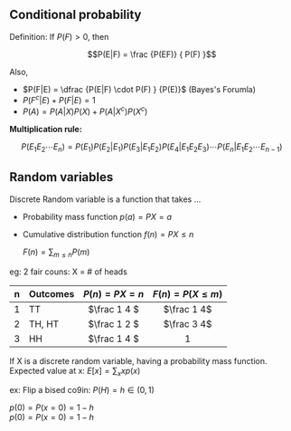 ## Conditional probability

Definition: If $P(F) > 0$, then

$$P(E|F) = \frac {P(EF)} { P(F) }$$

Also,
* $P(F|E) = \dfrac {P(E|F) \cdot P(F) } {P(E)}$ (Bayes's Forumla)
* $P(F^c | E) + P(F | E) = 1$
* $P(A) = P(A|X)P(X) + P(A|X^c)P(X^c)$


**Multiplication rule:**

$$ P(E_1 E_2 \cdots E_n) = P(E_1)P(E_2|E_1) P(E_3 | E_1 E_2) P(E_4 | E_1 E_2
E_3) \cdots P(E_n | E_1 E_2 \cdots E_{n-1})
$$

## Random variables

Discrete Random variable is a function that takes ...

* Probability mass function $p(a) = P { X = a }$
* Cumulative distribution function $f(n) = P { X \le n }$


  $F(n) = \sum_{m\le n} P(m)$

eg: 2 fair couns: X = # of heads

| n | Outcomes    | $P(n) = P{X=n}$       | $F(n) = P(X \le m)$                |
|---|-------------|:---------------------:|:----------------------------------:|
| 1 | TT          | $\frac 1 4 $          | $\frac 1 4$                        |
| 2 | TH, HT      | $\frac 1 2 $          | $\frac 3 4$                        |
| 3 | HH          | $\frac 1 4 $          | 1                                  |


If X is a discrete random variable, having a probability mass function.
Expected value at x: $E[x] = \sum_x x p(x)$

ex: Flip a bised co9in: $P(H) = h \in (0, 1)$

$p(0) = P(x=0) = 1 - h$  
$p(0) = P(x=0) = 1 - h$  

